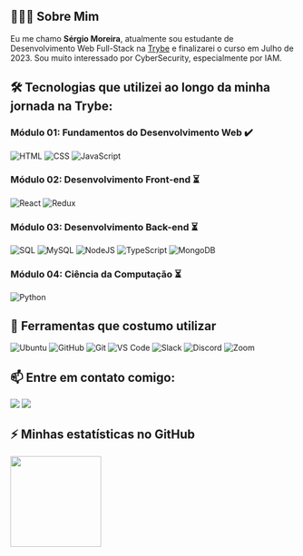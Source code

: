 <!--

-->

## 👨🏻‍💻 Sobre Mim
Eu me chamo **Sérgio Moreira**, atualmente sou estudante de Desenvolvimento Web Full-Stack na [Trybe](https://www.betrybe.com/) e finalizarei o curso em Julho de 2023. Sou muito interessado por CyberSecurity, especialmente por IAM.

## 🛠 Tecnologias que utilizei ao longo da minha jornada na Trybe:

### Módulo 01: Fundamentos do Desenvolvimento Web :heavy_check_mark:
<div>

![HTML](https://img.shields.io/badge/HTML5-E34F26?style=for-the-badge&logo=html5&logoColor=white) 
![CSS](https://img.shields.io/badge/CSS-239120?&style=for-the-badge&logo=css3&logoColor=white)
![JavaScript](https://img.shields.io/badge/JavaScript-F7DF1E?style=for-the-badge&logo=javascript&logoColor=black)

</div>

### Módulo 02: Desenvolvimento Front-end :hourglass_flowing_sand:
<div>

![React](https://img.shields.io/badge/React-20232A?style=for-the-badge&logo=react&logoColor=61DAFB)
![Redux](https://img.shields.io/badge/Redux-593D88?style=for-the-badge&logo=redux&logoColor=white)

</div>

### Módulo 03: Desenvolvimento Back-end :hourglass_flowing_sand:
<div>

![SQL](https://img.shields.io/badge/-SQL-000?style=for-the-badge&logo=MySQL&logoColor=4479A1) 
![MySQL](https://img.shields.io/badge/MySQL-00000F?style=for-the-badge&logo=mysql&logoColor=white)
![NodeJS](https://img.shields.io/badge/Node.js-43853D?style=for-the-badge&logo=node.js&logoColor=white)
![TypeScript](https://img.shields.io/badge/TypeScript-007ACC?style=for-the-badge&logo=typescript&logoColor=white)
![MongoDB](https://img.shields.io/badge/MongoDB-4EA94B?style=for-the-badge&logo=mongodb&logoColor=white) 

</div>

### Módulo 04: Ciência da Computação :hourglass_flowing_sand:
<div>

![Python](https://img.shields.io/badge/-Python-000?style=for-the-badge&logo=python)

</div>

## 🔭 Ferramentas que costumo utilizar
<div>
  
![Ubuntu](https://img.shields.io/badge/Ubuntu-E95420?style=for-the-badge&logo=ubuntu&logoColor=white)
![GitHub](https://img.shields.io/badge/GitHub-100000?style=for-the-badge&logo=github&logoColor=white)
![Git](https://img.shields.io/badge/git%20-%23F05033.svg?&style=for-the-badge&logo=git&logoColor=white)
![VS Code](https://img.shields.io/badge/VSCode-0078D4?style=for-the-badge&logo=visual%20studio%20code&logoColor=white)
![Slack](https://img.shields.io/badge/Slack-4A154B?style=for-the-badge&logo=slack&logoColor=white)
![Discord](https://img.shields.io/badge/Discord-5865F2?style=for-the-badge&logo=discord&logoColor=white)
![Zoom](https://img.shields.io/badge/Zoom-2D8CFF?style=for-the-badge&logo=zoom&logoColor=white)
  
</div>

## 📫  Entre em contato comigo:
<div>
<a href="https://www.linkedin.com/in/sergio-moreira-iam/" target="_blank">
  <img src="https://img.shields.io/badge/-LinkedIn-%230077B5?style=for-the-badge&logo=linkedin&logoColor=white" target="_blank"></a>   
<a href = "mailto:sergioricardomoreirasilva@gmail.com">
  <img src="https://img.shields.io/badge/Gmail-D14836?style=for-the-badge&logo=gmail&logoColor=white" target="_blank"></a>
</div>

## ⚡ Minhas estatísticas no GitHub 

<div>
<a href="https://github.com/sergiomoreirasjr">
<img height="160em" src="https://github-readme-stats.vercel.app/api/top-langs/?username=sergiomoreirasjr&layout=compact&langs_count=7&theme=dracula"/>
  
<!--  
<img height="160em" src="https://github-readme-stats.vercel.app/api?username=sergiomoreirasjr&show_icons=true&theme=dracula&include_all_commits=true&count_private=true"/>
</div>
-->

